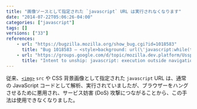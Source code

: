 ```yaml
---
title: "画像ソースとして指定された `javascript` URL は実行されなくなります"
date: "2014-07-22T05:06:26-04:00"
categories: ["javascript"]
tags: []
versions: ["33"]
references:
    - url: "https://bugzilla.mozilla.org/show_bug.cgi?id=1018583"
      title: "Bug 1018583 – <style>background: url(\'javascript:while(true){}\');</style> hangs Firefox"
    - url: "https://groups.google.com/d/topic/mozilla.dev.platform/UsspiA5a3Ok/discussion"
      title: "Intent to unship: javascript: execution outside navigation contexts"
---
```

従来、[`<img>`](https://developer.mozilla.org/docs/Web/HTML/Element/img) `src` や CSS 背景画像として指定された `javascript` URL は、通常の JavaScript コードとして解析、実行されていましたが、ブラウザーをハングさせるために悪用され、サービス妨害 (DoS) 攻撃につながることから、この手法は使用できなくなりました。
